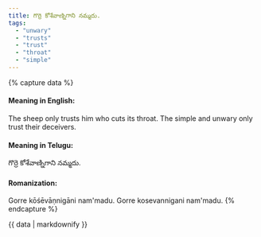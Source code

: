 ```yaml
---
title: గొర్రె కోశేవాణ్నిగాని నమ్మదు.
tags:
  - "unwary"
  - "trusts"
  - "trust"
  - "throat"
  - "simple"
---
```


{% capture data %}
#### Meaning in English:
The sheep only trusts him who cuts its throat.
The simple and unwary only trust their deceivers.

#### Meaning in Telugu:
గొర్రె కోశేవాణ్నిగాని నమ్మదు.

#### Romanization:
Gorre kōśēvāṇnigāni nam'madu.
Gorre kosevannigani nam'madu.
{% endcapture %}

{{ data | markdownify }}

